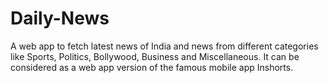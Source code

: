 # Daily-News
A web app to fetch latest news of India and news from different categories like Sports, Politics, Bollywood, Business and Miscellaneous. It can be considered as a web app version of the famous mobile app Inshorts.
